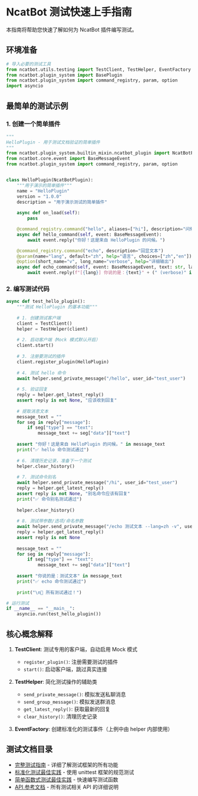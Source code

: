 # NcatBot 测试快速上手指南

本指南将帮助您快速了解如何为 NcatBot 插件编写测试。

## 环境准备

```python
# 导入必要的测试工具
from ncatbot.utils.testing import TestClient, TestHelper, EventFactory
from ncatbot.plugin_system import BasePlugin
from ncatbot.plugin_system import command_registry, param, option
import asyncio
```

## 最简单的测试示例

### 1. 创建一个简单插件

```python
"""
HelloPlugin - 用于测试文档验证的简单插件
"""
from ncatbot.plugin_system.builtin_mixin.ncatbot_plugin import NcatBotPlugin
from ncatbot.core.event import BaseMessageEvent
from ncatbot.plugin_system import command_registry, param, option


class HelloPlugin(NcatBotPlugin):
    """用于演示的简单插件"""
    name = "HelloPlugin"
    version = "1.0.0"
    description = "用于演示测试的简单插件"
        
    async def on_load(self):
        pass

    @command_registry.command("hello", aliases=["hi"], description="问候")
    async def hello_command(self, event: BaseMessageEvent):
        await event.reply("你好！这是来自 HelloPlugin 的问候。")

    @command_registry.command("echo", description="回显文本")
    @param(name="lang", default="zh", help="语言", choices=["zh","en"])
    @option(short_name="v", long_name="verbose", help="详细输出")
    async def echo_command(self, event: BaseMessageEvent, text: str, lang: str = "zh", verbose: bool = False):
        await event.reply(f"[{lang}] 你说的是：{text}" + (" (verbose)" if verbose else ""))

```

### 2. 编写测试代码

```python
async def test_hello_plugin():
    """测试 HelloPlugin 的基本功能"""
    
    # 1. 创建测试客户端
    client = TestClient()
    helper = TestHelper(client)
    
    # 2. 启动客户端（Mock 模式默认开启）
    client.start()
    
    # 3. 注册要测试的插件
    client.register_plugin(HelloPlugin)
    
    # 4. 测试 hello 命令
    await helper.send_private_message("/hello", user_id="test_user")
    
    # 5. 验证回复
    reply = helper.get_latest_reply()
    assert reply is not None, "应该收到回复"
    
    # 提取消息文本
    message_text = ""
    for seg in reply["message"]:
        if seg["type"] == "text":
            message_text += seg["data"]["text"]
    
    assert "你好！这是来自 HelloPlugin 的问候。" in message_text
    print("✅ hello 命令测试通过")
    
    # 6. 清理历史记录，准备下一个测试
    helper.clear_history()
    
    # 7. 测试命令别名
    await helper.send_private_message("/hi", user_id="test_user")
    reply = helper.get_latest_reply()
    assert reply is not None, "别名命令应该有回复"
    print("✅ 命令别名测试通过")
    
    helper.clear_history()
    
    # 8. 测试带参数/选项/命名参数
    await helper.send_private_message("/echo 测试文本 --lang=zh -v", user_id="test_user")
    reply = helper.get_latest_reply()
    assert reply is not None
    
    message_text = ""
    for seg in reply["message"]:
        if seg["type"] == "text":
            message_text += seg["data"]["text"]
    
    assert "你说的是：测试文本" in message_text
    print("✅ echo 命令测试通过")
    
    print("\n🎉 所有测试通过！")

# 运行测试
if __name__ == "__main__":
    asyncio.run(test_hello_plugin())
```

## 核心概念解释

1. **TestClient**: 测试专用的客户端，自动启用 Mock 模式
   - `register_plugin()`: 注册需要测试的插件
   - `start()`: 启动客户端，跳过真实连接

2. **TestHelper**: 简化测试操作的辅助类
   - `send_private_message()`: 模拟发送私聊消息
   - `send_group_message()`: 模拟发送群消息
   - `get_latest_reply()`: 获取最新的回复
   - `clear_history()`: 清理历史记录

3. **EventFactory**: 创建标准化的测试事件（上例中由 helper 内部使用）

## 测试文档目录

- [完整测试指南](./guide.md) - 详细了解测试框架的所有功能
- [标准化测试最佳实践](./best-practice-unittest.md) - 使用 unittest 框架的规范测试
- [简单函数式测试最佳实践](./best-practice-simple.md) - 快速编写测试函数
- [API 参考文档](./api-reference.md) - 所有测试相关 API 的详细说明
